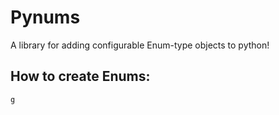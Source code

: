 # Pynums
A library for adding configurable Enum-type objects to python!

## How to create Enums:
    g
